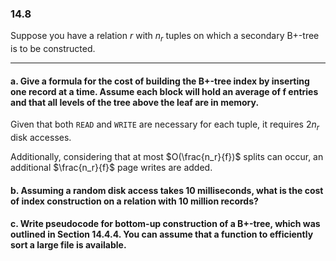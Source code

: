
### 14.8

Suppose you have a relation $r$ with $n_r$ tuples on which a secondary B+-tree is
to be constructed.

---

#### a. Give a formula for the cost of building the B+-tree index by inserting one record at a time. Assume each block will hold an average of f entries and that all levels of the tree above the leaf are in memory.


Given that both ```READ``` and ```WRITE``` are necessary for each tuple, it requires $2n_r$ disk accesses.

Additionally, considering that at most $O(\frac{n_r}{f})$ splits can occur, an additional $\frac{n_r}{f}$ page writes are added.

#### b. Assuming a random disk access takes 10 milliseconds, what is the cost of index construction on a relation with 10 million records?

#### c. Write pseudocode for bottom-up construction of a B+-tree, which was outlined in Section 14.4.4. You can assume that a function to efficiently sort a large file is available.